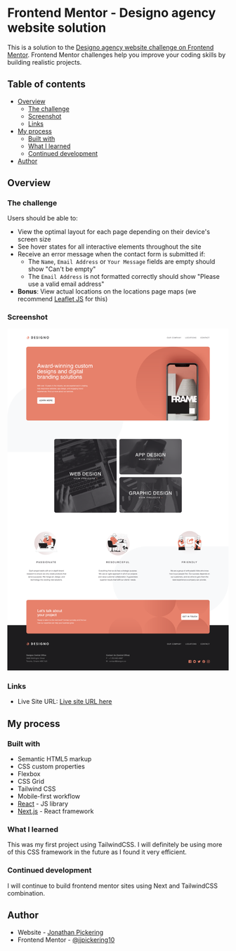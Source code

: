 # Frontend Mentor - Designo agency website solution

This is a solution to the [Designo agency website challenge on Frontend Mentor](https://www.frontendmentor.io/challenges/designo-multipage-website-G48K6rfUT). Frontend Mentor challenges help you improve your coding skills by building realistic projects.

## Table of contents

- [Overview](#overview)
  - [The challenge](#the-challenge)
  - [Screenshot](#screenshot)
  - [Links](#links)
- [My process](#my-process)
  - [Built with](#built-with)
  - [What I learned](#what-i-learned)
  - [Continued development](#continued-development)
- [Author](#author)

## Overview

### The challenge

Users should be able to:

- View the optimal layout for each page depending on their device's screen size
- See hover states for all interactive elements throughout the site
- Receive an error message when the contact form is submitted if:
  - The `Name`, `Email Address` or `Your Message` fields are empty should show "Can't be empty"
  - The `Email Address` is not formatted correctly should show "Please use a valid email address"
- **Bonus**: View actual locations on the locations page maps (we recommend [Leaflet JS](https://leafletjs.com/) for this)

### Screenshot

![screenshot](public/assets/frontend-mentor-designo-agency-website-challenge.png)

### Links

- Live Site URL: [Live site URL here](https://frontend-mentor-designo-jjp.netlify.app/)

## My process

### Built with

- Semantic HTML5 markup
- CSS custom properties
- Flexbox
- CSS Grid
- Tailwind CSS
- Mobile-first workflow
- [React](https://reactjs.org/) - JS library
- [Next.js](https://nextjs.org/) - React framework

### What I learned

This was my first project using TailwindCSS. I will definitely be using more of this CSS framework in the future as I found it very efficient.

### Continued development

I will continue to build frontend mentor sites using Next and TailwindCSS combination.

## Author

- Website - [Jonathan Pickering](https://jjpickering.com)
- Frontend Mentor - [@jjpickering10](https://www.frontendmentor.io/profile/jjpickering10)
